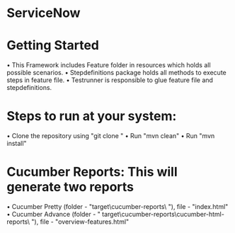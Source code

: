 # ServiceNow
# Getting Started
• This Framework includes Feature folder in resources which holds all possible scenarios.
• Stepdefinitions package holds all methods to execute steps in feature file.
• Testrunner is responsible to glue feature file and stepdefinitions.

# Steps to run at your system:
•	Clone the repository using "git clone "
•	Run "mvn clean"
•	Run "mvn install"

# Cucumber Reports: This will generate two reports
•	Cucumber Pretty (folder - "target\cucumber-reports\ "), file - "index.html"
•	Cucumber Advance (folder - " target\cucumber-reports\cucumber-html-reports\ "), file - "overview-features.html"

